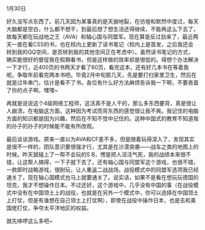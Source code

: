 1月30日

好久没写点东西了。前几天因为某事真的是天崩地裂，在彷徨和默然中度过，每天大脑都是空白，什么都不想干，到最后想了想生活还得继续，不能再这么下去了，故每天都在玩战地之王（AVA）和轴心国与同盟军。现在算是反过劲来了，最近两天一直在看CSS的书，也在校内上更新了读书笔记（校内上是首发，之后我还会转到我的QQ空间，是否转到我的其他空间正在考虑中）。虽然读书笔记的方式，确实能很好的督促我在假期看书，但是这样做的效率却是很低的。得想个办法解决一下才行，近400页的书两天才看了60页，看完这本，还有好几本书在等着我呢。争取年前看完两本书吧。毕竟2月中旬那几天，先是要打扫家里卫生，然后在就是过年串门，估计是看不了书。各位有什么好方法麻烦告诉我一下啊，不要吝啬了你的点子啊，嘿嘿~

再就是说说这个4级网络工程师，这活真不是人干的，那么多东西要背，真是很让人崩溃。在电脑这方面，这种因为考试而背东西的感觉很让我不爽。我记住的电脑方面的知识都是因为兴趣，然后在不知不觉中记住的。这种中国式的教育不知道我的孙子的孙子的时候能不能有所改观。

最后谈谈游戏。原来一直以为AVA和CF差不多，但是随着玩得深入了，发现其实是很不一样的，团队意识要很强才行，尤其是在沙漠突袭——战车之类的地图上的时候。昨天就碰上了一帮不会玩的S B，愣是把人活活气死，我的战绩本来很不错，让这帮人搞得，一下子就下去了。还有轴心国与同盟军这个游戏，也很不错，一款即时战略游戏，很耐玩，让人重返二战战场。战役模式中的同盟军选项我已经通关了，现在轴心国模式也马上就要通关了。说实话，如果不是看在想玩玩德国的坦克，我才不想操作日本。不过还好，这个游戏中，几乎没有中国的事（在战役模式中没有在中国领土上的战役，也就是在另外一个模式中，你可以选择在中国领土上打仗，但是有谁想在自己领土上打仗啊），即使在战役中操作日本，也是去和美国佬打仗，争夺太平洋地区的权益。

就先哆啰这么多吧~
